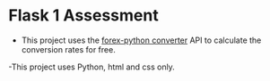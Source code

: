 # Flask 1 Assessment

- This project uses the [forex-python converter](https://forex-python.readthedocs.io/en/latest/usage.html) API to calculate the conversion rates for free.

-This project uses Python, html and css only.
